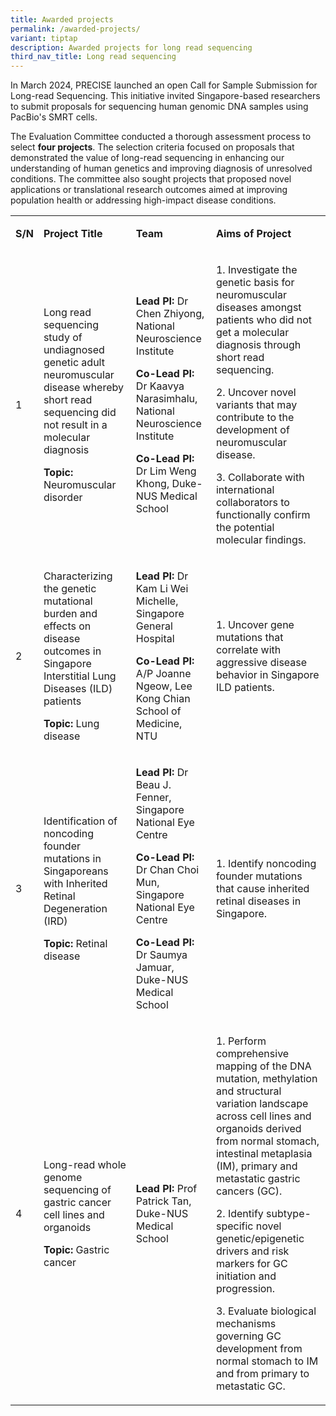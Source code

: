 ```yaml
---
title: Awarded projects
permalink: /awarded-projects/
variant: tiptap
description: Awarded projects for long read sequencing
third_nav_title: Long read sequencing
---
```

<p>In March 2024, PRECISE launched an open Call for Sample Submission for
Long-read Sequencing. This initiative invited Singapore-based researchers
to submit proposals for sequencing human genomic DNA samples using PacBio's
SMRT cells.</p>
<p>The Evaluation Committee conducted a thorough assessment process to select <strong>four projects</strong>.
The selection criteria focused on proposals that demonstrated the value
of long-read sequencing in enhancing our understanding of human genetics
and improving diagnosis of unresolved conditions. The committee also sought
projects that proposed novel applications or translational research outcomes
aimed at improving population health or addressing high-impact disease
conditions.</p>
<table style="minWidth: 100px">
<colgroup>
<col>
<col>
<col>
<col>
</colgroup>
<tbody>
<tr>
<td rowspan="1" colspan="1">
<p><strong>S/N</strong>
</p>
</td>
<td rowspan="1" colspan="1">
<p><strong>Project Title</strong>
</p>
</td>
<td rowspan="1" colspan="1">
<p><strong>Team</strong>
</p>
</td>
<td rowspan="1" colspan="1">
<p><strong>Aims of Project</strong>
</p>
</td>
</tr>
<tr>
<td rowspan="1" colspan="1">
<p>1</p>
</td>
<td rowspan="1" colspan="1">
<p>Long read sequencing study of undiagnosed genetic adult neuromuscular
disease whereby short read sequencing did not result in a molecular diagnosis&nbsp;</p>
<p></p>
<p><strong>Topic: </strong>Neuromuscular disorder</p>
</td>
<td rowspan="1" colspan="1">
<p><strong>Lead PI:</strong> Dr Chen Zhiyong, National Neuroscience Institute</p>
<p><strong>Co-Lead PI:</strong> Dr Kaavya Narasimhalu, National Neuroscience
Institute</p>
<p><strong>Co-Lead PI:</strong> Dr Lim Weng Khong, Duke-NUS Medical School</p>
</td>
<td rowspan="1" colspan="1">
<p>1. Investigate the genetic basis for neuromuscular diseases amongst patients
who did not get a molecular diagnosis through short read sequencing.</p>
<p>2. Uncover novel variants that may contribute to the development of neuromuscular
disease.</p>
<p>3. Collaborate with international collaborators to functionally confirm
the potential molecular findings.</p>
</td>
</tr>
<tr>
<td rowspan="1" colspan="1">
<p>2</p>
</td>
<td rowspan="1" colspan="1">
<p>Characterizing the genetic mutational burden and effects on disease outcomes
in Singapore Interstitial Lung Diseases (ILD) patients</p>
<p></p>
<p><strong>Topic:</strong> Lung disease</p>
</td>
<td rowspan="1" colspan="1">
<p><strong>Lead PI:</strong> Dr Kam Li Wei Michelle, Singapore General Hospital</p>
<p><strong>Co-Lead PI: </strong>A/P Joanne Ngeow, Lee Kong Chian School of
Medicine, NTU</p>
</td>
<td rowspan="1" colspan="1">
<p>1. Uncover gene mutations that correlate with aggressive disease behavior
in Singapore ILD patients.</p>
</td>
</tr>
<tr>
<td rowspan="1" colspan="1">
<p>3</p>
</td>
<td rowspan="1" colspan="1">
<p>Identification of noncoding founder mutations in Singaporeans with Inherited
Retinal Degeneration (IRD)</p>
<p></p>
<p><strong>Topic:</strong> Retinal disease</p>
</td>
<td rowspan="1" colspan="1">
<p><strong>Lead PI:</strong> Dr Beau J. Fenner, Singapore National Eye Centre</p>
<p><strong>Co-Lead PI:</strong> Dr Chan Choi Mun, Singapore National Eye Centre</p>
<p><strong>Co-Lead PI: </strong>Dr Saumya Jamuar, Duke-NUS Medical School</p>
</td>
<td rowspan="1" colspan="1">
<p>1. Identify noncoding founder mutations that cause inherited retinal diseases
in Singapore.</p>
</td>
</tr>
<tr>
<td rowspan="1" colspan="1">
<p>4</p>
</td>
<td rowspan="1" colspan="1">
<p>Long-read whole genome sequencing of gastric cancer cell lines and organoids</p>
<p></p>
<p><strong>Topic:</strong> Gastric cancer</p>
</td>
<td rowspan="1" colspan="1">
<p><strong>Lead PI: </strong>Prof Patrick Tan, Duke-NUS Medical School</p>
</td>
<td rowspan="1" colspan="1">
<p>1. Perform comprehensive mapping of the DNA mutation, methylation and
structural variation landscape across cell lines and organoids derived
from normal stomach, intestinal metaplasia (IM), primary and metastatic
gastric cancers (GC).</p>
<p>2. Identify subtype-specific novel genetic/epigenetic drivers and risk
markers for GC initiation and progression.</p>
<p>3. Evaluate biological mechanisms governing GC development from normal
stomach to IM and from primary to metastatic GC.</p>
</td>
</tr>
</tbody>
</table>
<p></p>